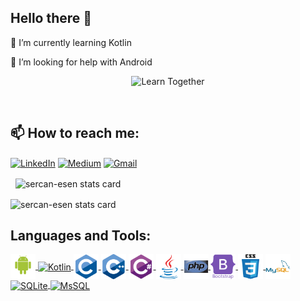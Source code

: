 
## Hello there 👋
🌱 I’m currently learning Kotlin

🤔 I’m looking for help with Android

<p align="center">
<img src="https://media.giphy.com/media/ShoVlIk8TdFUnHhS3x/giphy.gif" width='200'alt="Learn Together"/>
</p>
<br/>

## 📫 How to reach me:

<a href="https://linkedin.com/in/sercanesen"><img src="https://img.icons8.com/nolan/344/2AF598/009EFD/linkedin.png" alt="LinkedIn" width="60" align="center"/></a>
<a href="https://medium.com/@sercan1esen"><img src="https://img.icons8.com/nolan/344/2AF598/009EFD/medium-new.png" alt="Medium" width="60" align="center"/></a>
<a href="mailto:sercan1esen@gmail.com"><img src="https://img.icons8.com/nolan/344/2AF598/009EFD/gmail.png" alt="Gmail" width="52" align="center"/></a><br/>




<p>&nbsp;
<img align="center" src="https://github-readme-stats.vercel.app/api?username=sercan-esen&show_icons=true&theme=default&title_color=46b478&text_color=a4dfbf&bg_color=ffffff&hide_border=true" alt="sercan-esen stats card" /></p>
<p>
<img align="center" src="https://github-readme-stats.vercel.app/api/top-langs?username=sercan-esen&theme=default&title_color=50aa78&text_color=50aa78&bg_color=ffffff&hide_border=true&layout=compact" alt="sercan-esen stats card" /></p>

## Languages and Tools:
<a href="https://developer.android.com" target="blank">
<img align="center" src="https://raw.githubusercontent.com/devicons/devicon/master/icons/android/android-original-wordmark.svg" alt="Android" height="40" width="40" />
</a>
<a href="https://kotlinlang.org" target="blank">
<img align="center" src="https://www.vectorlogo.zone/logos/kotlinlang/kotlinlang-icon.svg" alt="Kotlin" height="40" width="40" />
</a>
<a href="https://www.cprogramming.com/" target="blank">
<img align="center" src="https://raw.githubusercontent.com/devicons/devicon/master/icons/c/c-original.svg" alt="C" height="40" width="40" />
</a>
<a href="https://www.w3schools.com/cpp/" target="blank">
<img align="center" src="https://raw.githubusercontent.com/devicons/devicon/master/icons/cplusplus/cplusplus-original.svg" alt="C++" height="40" width="40" />
</a>
<a href="https://www.w3schools.com/cs/" target="blank">
<img align="center" src="https://raw.githubusercontent.com/devicons/devicon/master/icons/csharp/csharp-original.svg" alt="C#" height="40" width="40" />
</a>
<a href="https://www.java.com" target="blank">
<img align="center" src="https://raw.githubusercontent.com/devicons/devicon/master/icons/java/java-original.svg" alt="Java" height="40" width="40" />
</a>
<a href="https://www.php.net" target="blank">
<img align="center" src="https://raw.githubusercontent.com/devicons/devicon/master/icons/php/php-original.svg" alt="PHP" height="40" width="40" />
</a>
<a href="https://getbootstrap.com" target="blank">
<img align="center" src="https://raw.githubusercontent.com/devicons/devicon/master/icons/bootstrap/bootstrap-plain-wordmark.svg" alt="Bootstrap" height="40" width="40" />
</a>
<a href="https://www.w3schools.com/css/" target="blank">
<img align="center" src="https://raw.githubusercontent.com/devicons/devicon/master/icons/css3/css3-original-wordmark.svg" alt="Css3" height="40" width="40" />
</a>
<a href="https://www.mysql.com/" target="blank">
<img align="center" src="https://raw.githubusercontent.com/devicons/devicon/master/icons/mysql/mysql-original-wordmark.svg" alt="MySQL" height="40" width="40" />
</a>
<a href="https://www.sqlite.org/" target="blank">
<img align="center" src="https://www.vectorlogo.zone/logos/sqlite/sqlite-icon.svg" alt="SQLite" height="40" width="40" />
</a>
<a href="https://www.microsoft.com/en-us/sql-server" target="blank">
<img align="center" src="https://www.svgrepo.com/show/303229/microsoft-sql-server-logo.svg" alt="MsSQL" height="40" width="40" />
</a>
<!--
**sercan-esen/sercan-esen** is a ✨ _special_ ✨ repository because its `README.md` (this file) appears on your GitHub profile.

Here are some ideas to get you started:

- 🔭 I’m currently working on ...
- 🌱 I’m currently learning ...
- 👯 I’m looking to collaborate on ...
- 🤔 I’m looking for help with ...
- 💬 Ask me about ...
- 📫 How to reach me: ...
- 😄 Pronouns: ...
- ⚡ Fun fact: ...
-->
